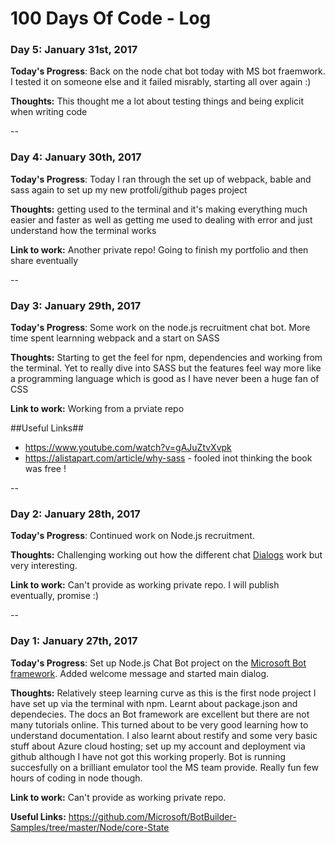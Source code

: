 # 100 Days Of Code - Log

### Day 5: January 31st, 2017

**Today's Progress**: Back on the node chat bot today with MS bot fraemwork. I tested it on someone else and it failed misrably, starting all over again :)

**Thoughts:** This thought me a lot about testing things and being explicit when writing code

--

### Day 4: January 30th, 2017

**Today's Progress**: Today I ran through the set up of webpack, bable and sass again to set up my new protfoli/github pages project

**Thoughts:** getting used to the terminal and it's making everything much easier and faster as well as getting me used to dealing with error and just understand how the terminal works

**Link to work:** Another private repo! Going to finish my portfolio and then share eventually

--

### Day 3: January 29th, 2017

**Today's Progress**: Some work on the node.js recruitment chat bot. More time spent learnning webpack and a start on SASS

**Thoughts:** Starting to get the feel for npm, dependencies and working from the terminal. Yet to really dive into SASS but the features feel way more like a programming language which is good as I have never been a huge fan of CSS

**Link to work:** Working from a prviate repo

##Useful Links##

* https://www.youtube.com/watch?v=gAJuZtvXvpk
* https://alistapart.com/article/why-sass - fooled inot thinking the book was free !

--

### Day 2: January 28th, 2017

**Today's Progress**: Continued work on Node.js recruitment.

**Thoughts:** Challenging working out how the different chat [Dialogs](https://docs.botframework.com/en-us/node/builder/chat/dialogs/) work but very interesting.

**Link to work:** Can't provide as working private repo. I will publish eventually, promise :)

--

### Day 1: January 27th, 2017

**Today's Progress**: Set up Node.js Chat Bot project on the [Microsoft Bot framework](https://dev.botframework.com/). Added welcome message and started main dialog.

**Thoughts:** Relatively steep learning curve as this is the first node project I have set up via the terminal with npm. Learnt about package.json and dependecies. The docs an Bot framework are excellent but there are not many tutorials online. This turned about to be very good learning how to understand documentation. I also learnt about restify and some very basic stuff about Azure cloud hosting; set up my account and deployment via github although I have not got this working properly. Bot is running succesfully on a brilliant emulator tool the MS team provide. Really fun few hours of coding in node though.

**Link to work:** Can't provide as working private repo.

**Useful Links:** https://github.com/Microsoft/BotBuilder-Samples/tree/master/Node/core-State
